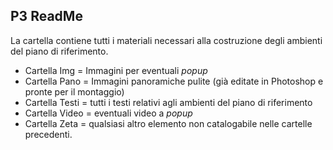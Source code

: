 ## P3 ReadMe

La cartella contiene tutti i materiali necessari alla costruzione degli ambienti del piano di riferimento.

- Cartella Img = Immagini per eventuali *popup*
- Cartella Pano = Immagini panoramiche pulite (già editate in Photoshop e pronte per il montaggio)
- Cartella Testi = tutti i testi relativi agli ambienti del piano di riferimento
- Cartella Video = eventuali video a *popup*
- Cartella Zeta = qualsiasi altro elemento non catalogabile nelle cartelle precedenti.